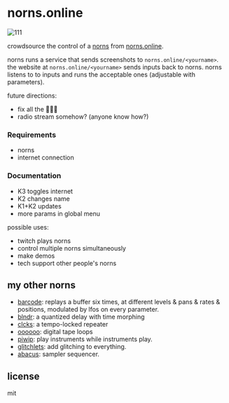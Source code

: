 # norns.online

![111](https://user-images.githubusercontent.com/6550035/99736745-c470c180-2a7b-11eb-80d4-e9b2a02167cf.png)

crowdsource the control of a [norns](https://monome.org/docs/norns/) from [norns.online](https://norns.online).

norns runs a service that sends screenshots to `norns.online/<yourname>`. the website at `norns.online/<yourname>` sends inputs back to norns. norns listens to to inputs and runs the acceptable ones (adjustable with parameters).

future directions:

- fix all the 🐛🐛🐛
- radio stream somehow? (anyone know how?)

### Requirements

- norns 
- internet connection

### Documentation 

- K3 toggles internet
- K2 changes name
- K1+K2 updates
- more params in global menu

possible uses:

- twitch plays norns
- control multiple norns simultaneously
- make demos
- tech support other people's norns

## my other norns

- [barcode](https://github.com/schollz/barcode): replays a buffer six times, at different levels & pans & rates & positions, modulated by lfos on every parameter.
- [blndr](https://github.com/schollz/blndr): a quantized delay with time morphing
- [clcks](https://github.com/schollz/clcks): a tempo-locked repeater
- [oooooo](https://github.com/schollz/oooooo): digital tape loops
- [piwip](https://github.com/schollz/piwip): play instruments while instruments play.
- [glitchlets](https://github.com/schollz/glitchlets): 
add glitching to everything.
- [abacus](https://github.com/schollz/abacus): 
sampler sequencer.

## license

mit